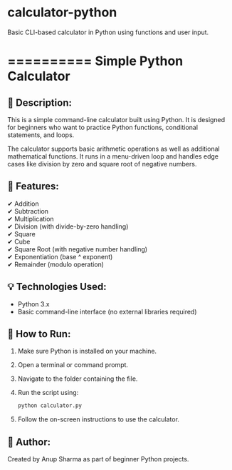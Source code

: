 # calculator-python
Basic CLI-based calculator in Python using functions and user input.

==========
Simple Python Calculator
==========

📌 Description:
---------------
This is a simple command-line calculator built using Python. It is designed for beginners who want to practice Python functions, conditional statements, and loops.

The calculator supports basic arithmetic operations as well as additional mathematical functions. It runs in a menu-driven loop and handles edge cases like division by zero and square root of negative numbers.

🔧 Features:
------------
✔ Addition  
✔ Subtraction  
✔ Multiplication  
✔ Division (with divide-by-zero handling)  
✔ Square  
✔ Cube  
✔ Square Root (with negative number handling)  
✔ Exponentiation (base ^ exponent)  
✔ Remainder (modulo operation)

💡 Technologies Used:
---------------------
- Python 3.x
- Basic command-line interface (no external libraries required)

🚀 How to Run:
--------------
1. Make sure Python is installed on your machine.
2. Open a terminal or command prompt.
3. Navigate to the folder containing the file.
4. Run the script using:

   ```bash
   python calculator.py

5. Follow the on-screen instructions to use the calculator.

🙌 Author:
----------
Created by Anup Sharma as part of beginner Python projects.

